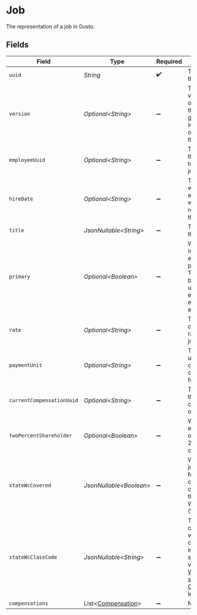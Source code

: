 # Job

The representation of a job in Gusto.


## Fields

| Field                                                                                                                                                                                                                                              | Type                                                                                                                                                                                                                                               | Required                                                                                                                                                                                                                                           | Description                                                                                                                                                                                                                                        |
| -------------------------------------------------------------------------------------------------------------------------------------------------------------------------------------------------------------------------------------------------- | -------------------------------------------------------------------------------------------------------------------------------------------------------------------------------------------------------------------------------------------------- | -------------------------------------------------------------------------------------------------------------------------------------------------------------------------------------------------------------------------------------------------- | -------------------------------------------------------------------------------------------------------------------------------------------------------------------------------------------------------------------------------------------------- |
| `uuid`                                                                                                                                                                                                                                             | *String*                                                                                                                                                                                                                                           | :heavy_check_mark:                                                                                                                                                                                                                                 | The UUID of the job.                                                                                                                                                                                                                               |
| `version`                                                                                                                                                                                                                                          | *Optional\<String>*                                                                                                                                                                                                                                | :heavy_minus_sign:                                                                                                                                                                                                                                 | The current version of the object. See the [versioning guide](https://docs.gusto.com/embedded-payroll/docs/idempotency) for information on how to use this field.                                                                                  |
| `employeeUuid`                                                                                                                                                                                                                                     | *Optional\<String>*                                                                                                                                                                                                                                | :heavy_minus_sign:                                                                                                                                                                                                                                 | The UUID of the employee to which the job belongs.                                                                                                                                                                                                 |
| `hireDate`                                                                                                                                                                                                                                         | *Optional\<String>*                                                                                                                                                                                                                                | :heavy_minus_sign:                                                                                                                                                                                                                                 | The date when the employee was hired or rehired for the job.                                                                                                                                                                                       |
| `title`                                                                                                                                                                                                                                            | *JsonNullable\<String>*                                                                                                                                                                                                                            | :heavy_minus_sign:                                                                                                                                                                                                                                 | The title for the job.                                                                                                                                                                                                                             |
| `primary`                                                                                                                                                                                                                                          | *Optional\<Boolean>*                                                                                                                                                                                                                               | :heavy_minus_sign:                                                                                                                                                                                                                                 | Whether this is the employee's primary job. The value will be set to true unless an existing job exists for the employee.                                                                                                                          |
| `rate`                                                                                                                                                                                                                                             | *Optional\<String>*                                                                                                                                                                                                                                | :heavy_minus_sign:                                                                                                                                                                                                                                 | The current compensation rate of the job.                                                                                                                                                                                                          |
| `paymentUnit`                                                                                                                                                                                                                                      | *Optional\<String>*                                                                                                                                                                                                                                | :heavy_minus_sign:                                                                                                                                                                                                                                 | The payment unit of the current compensation for the job.                                                                                                                                                                                          |
| `currentCompensationUuid`                                                                                                                                                                                                                          | *Optional\<String>*                                                                                                                                                                                                                                | :heavy_minus_sign:                                                                                                                                                                                                                                 | The UUID of the current compensation of the job.                                                                                                                                                                                                   |
| `twoPercentShareholder`                                                                                                                                                                                                                            | *Optional\<Boolean>*                                                                                                                                                                                                                               | :heavy_minus_sign:                                                                                                                                                                                                                                 | Whether the employee owns at least 2% of the company.                                                                                                                                                                                              |
| `stateWcCovered`                                                                                                                                                                                                                                   | *JsonNullable\<Boolean>*                                                                                                                                                                                                                           | :heavy_minus_sign:                                                                                                                                                                                                                                 | Whether this job is eligible for workers' compensation coverage in the state of Washington (WA).                                                                                                                                                   |
| `stateWcClassCode`                                                                                                                                                                                                                                 | *JsonNullable\<String>*                                                                                                                                                                                                                            | :heavy_minus_sign:                                                                                                                                                                                                                                 | The risk class code for workers' compensation in Washington state. Please visit [Washington state's Risk Class page](https://www.lni.wa.gov/insurance/rates-risk-classes/risk-classes-for-workers-compensation/risk-class-lookup#/) to learn more. |
| `compensations`                                                                                                                                                                                                                                    | List\<[Compensation](../../models/components/Compensation.md)>                                                                                                                                                                                     | :heavy_minus_sign:                                                                                                                                                                                                                                 | N/A                                                                                                                                                                                                                                                |